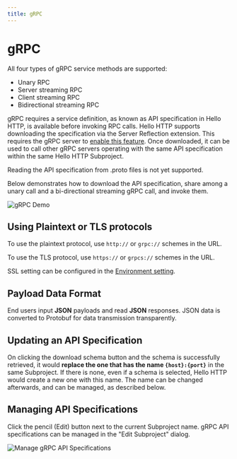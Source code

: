 ```yaml
---
title: gRPC
---
```


# gRPC

All four types of gRPC service methods are supported:
- Unary RPC
- Server streaming RPC
- Client streaming RPC
- Bidirectional streaming RPC

gRPC requires a service definition, as known as API specification in Hello HTTP, is available before invoking RPC calls.
Hello HTTP supports downloading the specification via the Server Reflection extension. This requires the gRPC server to
[enable this feature](https://github.com/grpc/grpc/blob/master/doc/server_reflection_tutorial.md). Once downloaded, it can be used to call other gRPC servers operating with the same API
specification within the same Hello HTTP Subproject.

Reading the API specification from .proto files is not yet supported.

Below demonstrates how to download the API specification, share among a unary call and a bi-directional streaming gRPC
call, and invoke them.

![gRPC Demo](../grpc.gif)

## Using Plaintext or TLS protocols
To use the plaintext protocol, use `http://` or `grpc://` schemes in the URL.

To use the TLS protocol, use `https://` or `grpcs://` schemes in the URL.

SSL setting can be configured in the [Environment setting](../features/environments).

## Payload Data Format
End users input **JSON** payloads and read **JSON** responses.
JSON data is converted to Protobuf for data transmission transparently.

## Updating an API Specification

On clicking the download schema button and the schema is successfully retrieved, it would **replace the one that has the
name `{host}:{port}`** in the same Subproject. If there is none, even if a schema is selected, Hello HTTP would create a
new one with this name. The name can be changed afterwards, and can be managed, as described below.

## Managing API Specifications

Click the pencil (Edit) button next to the current Subproject name. gRPC API specifications can be managed in the
"Edit Subproject" dialog.

![Manage gRPC API Specifications](../manage-grpc-apispec.gif)

